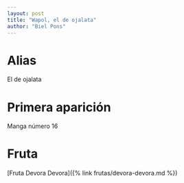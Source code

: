 ```yaml
---
layout: post
title: "Wapol, el de ojalata"
author: "Biel Pons"
---
```


# Alias

El de ojalata
# Primera aparición

Manga número 16

# Fruta

[Fruta Devora Devora]({% link frutas/devora-devora.md %})